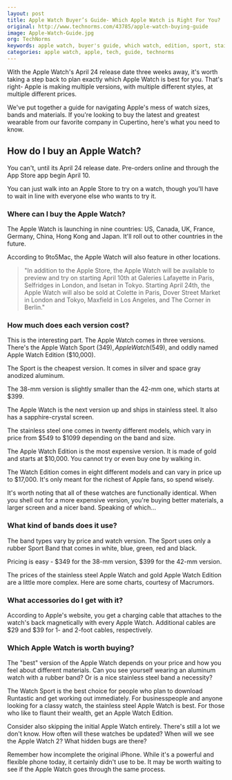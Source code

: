 ```yaml
---
layout: post
title: Apple Watch Buyer’s Guide- Which Apple Watch is Right For You?
original: http://www.technorms.com/43785/apple-watch-buying-guide
image: Apple-Watch-Guide.jpg
org: TechNorms
keywords: apple watch, buyer's guide, which watch, edition, sport, stainless steel, gold, rubber, bands
categories: apple watch, apple, tech, guide, technorms
---
```


With the Apple Watch's April 24 release date three weeks away, it's worth taking a step back to plan exactly which Apple Watch is best for you. That's right- Apple is making multiple versions, with multiple different styles, at multiple different prices. 

<!--break-->

We've put together a guide for navigating Apple's mess of watch sizes, bands and materials. If you're looking to buy the latest and greatest wearable from our favorite company in Cupertino, here's what you need to know. 

## How do I buy an Apple Watch?

You can't, until its April 24 release date. Pre-orders online and through the App Store app begin April 10. 

You can just walk into an Apple Store to try on a watch, though you'll have to wait in line with everyone else who wants to try it. 

### Where can I buy the Apple Watch?

The Apple Watch is launching in nine countries: US, Canada, UK, France, Germany, China, Hong Kong and Japan. It'll roll out to other countries in the future. 

According to 9to5Mac, the Apple Watch will also feature in other locations.

> "In addition to the Apple Store, the Apple Watch will be available to preview and try on starting April 10th at Galeries Lafayette in Paris, Selfridges in London, and Isetan in Tokyo. Starting April 24th, the Apple Watch will also be sold at Colette in Paris, Dover Street Market in London and Tokyo, Maxfield in Los Angeles, and The Corner in Berlin."

### How much does each version cost? 

This is the interesting part. The Apple Watch comes in three versions. There's the Apple Watch Sport ($349), Apple Watch ($549), and oddly named Apple Watch Edition ($10,000). 

The Sport is the cheapest version. It comes in silver and space gray anodized aluminum. 

The 38-mm version is slightly smaller than the 42-mm one, which starts at $399. 

The Apple Watch is the next version up and ships in stainless steel. It also has a sapphire-crystal screen. 

The stainless steel one comes in twenty different models, which vary in price from $549 to $1099 depending on the band and size. 

The Apple Watch Edition is the most expensive version. It is made of gold and starts at $10,000. You cannot try or even buy one by walking in. 

The Watch Edition comes in eight different models and can vary in price up to $17,000. It's only meant for the richest of Apple fans, so spend wisely. 

It's worth noting that all of these watches are functionally identical. When you shell out for a more expensive version, you're buying better materials, a larger screen and a nicer band. Speaking of which...

### What kind of bands does it use?

The band types vary by price and watch version. The Sport uses only a rubber Sport Band that comes in white, blue, green, red and black. 

Pricing is easy - $349 for the 38-mm version, $399 for the 42-mm version. 

The prices of the stainless steel Apple Watch and gold Apple Watch Edition are a little more complex. Here are some charts, courtesy of Macrumors. 

### What accessories do I get with it?

According to Apple's website, you get a charging cable that attaches to the watch's back magnetically with every Apple Watch. Additional cables are $29 and $39 for 1- and 2-foot cables, respectively. 

### Which Apple Watch is worth buying? 

The "best" version of the Apple Watch depends on your price and how you feel about different materials. Can you see yourself wearing an aluminum watch with a rubber band? Or is a nice stainless steel band a necessity? 

The Watch Sport is the best choice for people who plan to download Runtastic and get working out immediately. For businesspeople and anyone looking for a classy watch, the stainless steel Apple Watch is best. For those who like to flaunt their wealth, get an Apple Watch Edition. 

Consider also skipping the initial Apple Watch entirely. There's still a lot we don't know. How often will these watches be updated? When will we see the Apple Watch 2? What hidden bugs are there? 

Remember how incomplete the original iPhone. While it's a powerful and flexible phone today, it certainly didn't use to be. It may be worth waiting to see if the Apple Watch goes through the same process. 